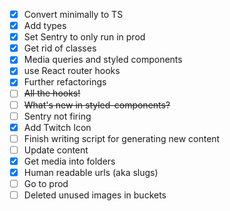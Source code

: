 - [x] Convert minimally to TS
- [x] Add types
- [x] Set Sentry to only run in prod
- [x] Get rid of classes
- [x] Media queries and styled components
- [x] use React router hooks
- [x] Further refactorings
- [ ] ~~All the hooks!~~
- [ ] ~~What's new in styled-components?~~
- [ ] Sentry not firing
- [x] Add Twitch Icon
- [ ] Finish writing script for generating new content
- [ ] Update content
- [x] Get media into folders
- [x] Human readable urls (aka slugs)
- [ ] Go to prod
- [ ] Deleted unused images in buckets

